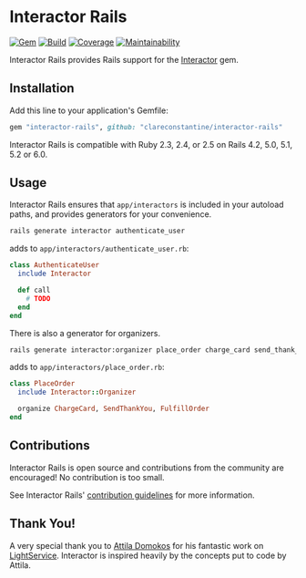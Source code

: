 # Interactor Rails

[![Gem](https://img.shields.io/gem/v/interactor-rails.svg?style=flat-square)](http://rubygems.org/gems/interactor-rails)
[![Build](https://img.shields.io/travis/collectiveidea/interactor-rails/master.svg?style=flat-square)](https://travis-ci.org/collectiveidea/interactor-rails)
[![Coverage](https://img.shields.io/codeclimate/coverage-letter/collectiveidea/interactor-rails.svg?style=flat-square)](https://codeclimate.com/github/collectiveidea/interactor-rails)
[![Maintainability](https://img.shields.io/codeclimate/maintainability/collectiveidea/interactor-rails.svg?style=flat-square)](https://codeclimate.com/github/collectiveidea/interactor-rails)

Interactor Rails provides Rails support for the
[Interactor](https://github.com/collectiveidea/interactor) gem.

## Installation

Add this line to your application's Gemfile:

```ruby
gem "interactor-rails", github: "clareconstantine/interactor-rails"
```

Interactor Rails is compatible with Ruby 2.3, 2.4, or 2.5 on Rails 4.2, 5.0,
5.1, 5.2 or 6.0.

## Usage

Interactor Rails ensures that `app/interactors` is included in your autoload
paths, and provides generators for your convenience.

```bash
rails generate interactor authenticate_user
```

adds to `app/interactors/authenticate_user.rb`:

```ruby
class AuthenticateUser
  include Interactor

  def call
    # TODO
  end
end
```

There is also a generator for organizers.

```bash
rails generate interactor:organizer place_order charge_card send_thank_you fulfill_order
```

adds to `app/interactors/place_order.rb`:

```ruby
class PlaceOrder
  include Interactor::Organizer

  organize ChargeCard, SendThankYou, FulfillOrder
end
```

## Contributions

Interactor Rails is open source and contributions from the community are
encouraged! No contribution is too small.

See Interactor Rails'
[contribution guidelines](CONTRIBUTING.md) for more information.

## Thank You!

A very special thank you to [Attila Domokos](https://github.com/adomokos) for
his fantastic work on [LightService](https://github.com/adomokos/light-service).
Interactor is inspired heavily by the concepts put to code by Attila.
